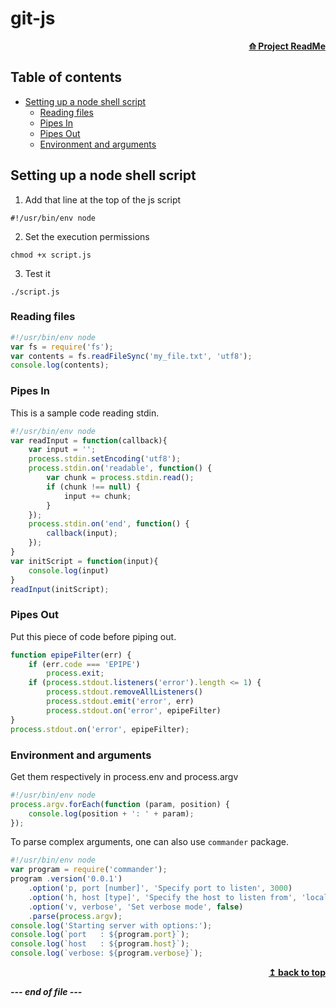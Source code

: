 # git-js 
<div align="right">
    <b><a href="../README.md">⟰ Project ReadMe</a></b>
</div>

## Table of contents
- [Setting up a node shell script](##setting-up-a-node-shell-script)
    - [Reading files](#reading-files)
    - [Pipes In](#pipes-in)
    - [Pipes Out](#pipes-out)
    - [Environment and arguments](#environment-and-arguments)

## Setting up a node shell script

1. Add that line at the top of the js script
```shell
#!/usr/bin/env node
```
2. Set the execution permissions
```shell
chmod +x script.js
```
3. Test it
```shell
./script.js
```
### Reading files
```javascript
#!/usr/bin/env node
var fs = require('fs'); 
var contents = fs.readFileSync('my_file.txt', 'utf8'); 
console.log(contents);
```
### Pipes In
This is a sample code reading stdin.
```javascript
#!/usr/bin/env node 
var readInput = function(callback){ 
    var input = ''; 
    process.stdin.setEncoding('utf8'); 
    process.stdin.on('readable', function() { 
        var chunk = process.stdin.read(); 
        if (chunk !== null) { 
            input += chunk; 
        } 
    }); 
    process.stdin.on('end', function() { 
        callback(input); 
    });
} 
var initScript = function(input){ 
    console.log(input) 
} 
readInput(initScript);
```

### Pipes Out
Put this piece of code before piping out.
```javascript
function epipeFilter(err) {
    if (err.code === 'EPIPE')
        process.exit;
    if (process.stdout.listeners('error').length <= 1) {
        process.stdout.removeAllListeners()     
        process.stdout.emit('error', err)       
        process.stdout.on('error', epipeFilter) 
}
process.stdout.on('error', epipeFilter);
```
### Environment and arguments
Get them respectively in process.env and process.argv
```javascript
#!/usr/bin/env node 
process.argv.forEach(function (param, position) { 
    console.log(position + ': ' + param); 
});
```
To parse complex arguments, one can also use `commander` package.
```javascript
#!/usr/bin/env node 
var program = require('commander'); 
program .version('0.0.1') 
    .option('­p, port [number]', 'Specify port to listen', 3000) 
    .option('­h, host [type]', 'Specify the host to listen from', 'localhost')
    .option('­v, verbose', 'Set verbose mode', false) 
    .parse(process.argv); 
console.log('Starting server with options:'); 
console.log(`port   : ${program.port}`);
console.log(`host   : ${program.host}`);
console.log(`verbose: ${program.verbose}`);
```
<div align="right">
    <b><a href="#git-js">↥ back to top</a></b>
</div>

___--- end of file ---___
